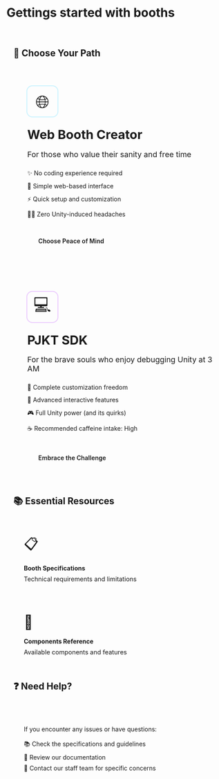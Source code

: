 # Gettings started with booths

<div class="booths-index-page">

## 🎨 Choose Your Path

<div class="options-grid">
  <div class="option-card web-booth">
    <div class="option-icon">🌐</div>
    <div class="option-content">
      <h3>Web Booth Creator</h3>
      <p class="option-desc">For those who value their sanity and free time</p>
      <ul class="feature-list">
        <li>✨ No coding experience required</li>
        <li>🎯 Simple web-based interface</li>
        <li>⚡ Quick setup and customization</li>
        <li>🧘‍♂️ Zero Unity-induced headaches</li>
      </ul>
      <a href="./web-booth-creator" class="action-button web-button">Choose Peace of Mind</a>
    </div>
  </div>

  <div class="option-card sdk-booth">
    <div class="option-icon">💻</div>
    <div class="option-content">
      <h3>PJKT SDK</h3>
      <p class="option-desc">For the brave souls who enjoy debugging Unity at 3 AM</p>
      <ul class="feature-list">
        <li>🎨 Complete customization freedom</li>
        <li>🔧 Advanced interactive features</li>
        <li>🎮 Full Unity power (and its quirks)</li>
        <li>☕ Recommended caffeine intake: High</li>
      </ul>
      <a href="./getting-started-with-sdk" class="action-button sdk-button">Embrace the Challenge</a>
    </div>
  </div>
</div>

## 📚 Essential Resources

<div class="resources-grid">
  <a href="./specifications" class="resource-card">
    <div class="resource-icon">📋</div>
    <h4>Booth Specifications</h4>
    <p>Technical requirements and limitations</p>
  </a>

  <a href="./components" class="resource-card">
    <div class="resource-icon">🧩</div>
    <h4>Components Reference</h4>
    <p>Available components and features</p>
  </a>
</div>

## ❓ Need Help?

<div class="help-section">
  <p>If you encounter any issues or have questions:</p>
  <ul class="help-list">
    <li>📚 Check the specifications and guidelines</li>
    <li>📖 Review our documentation</li>
    <li>💬 Contact our staff team for specific concerns</li>
  </ul>
</div>

</div>

<style scoped>
.booths-index-page {
  width: 100%;
  max-width: 100%;
  padding: 1rem;
}

.options-grid {
  display: grid;
  grid-template-columns: repeat(auto-fit, minmax(300px, 1fr));
  gap: 2rem;
  margin: 2rem 0;
}

.option-card {
  background: var(--vp-c-bg-soft);
  border-radius: 12px;
  padding: 2rem;
  transition: transform 0.3s ease, box-shadow 0.3s ease;
  position: relative;
  overflow: hidden;
  border: 1px solid var(--vp-c-divider);
}

.web-booth {
  border-left: 4px solid var(--pjkt-cyan);
}

.sdk-booth {
  border-left: 4px solid var(--pjkt-purple);
}

.option-card:hover {
  transform: translateY(-4px);
}

.web-booth:hover {
  box-shadow: 0 8px 24px rgba(0, 198, 255, 0.15);
}

.sdk-booth:hover {
  box-shadow: 0 8px 24px rgba(160, 4, 255, 0.15);
}

.option-icon {
  font-size: 2.5rem;
  margin-bottom: 1.5rem;
  width: 70px;
  height: 70px;
  display: flex;
  align-items: center;
  justify-content: center;
  border-radius: 12px;
  transition: transform 0.3s ease, background-color 0.3s ease;
  background: var(--vp-c-bg);
}

.web-booth .option-icon {
  box-shadow: 0 0 0 2px rgba(0, 198, 255, 0.2);
}

.sdk-booth .option-icon {
  box-shadow: 0 0 0 2px rgba(160, 4, 255, 0.2);
}

.web-booth:hover .option-icon {
  transform: scale(1.05);
  background-color: rgba(0, 198, 255, 0.1);
}

.sdk-booth:hover .option-icon {
  transform: scale(1.05);
  background-color: rgba(160, 4, 255, 0.1);
}

.option-content h3 {
  margin: 0 0 0.75rem;
  color: var(--vp-c-text-1);
  font-size: 1.8rem;
  transition: color 0.3s ease;
}

.web-booth:hover h3 {
  background: linear-gradient(90deg, var(--pjkt-cyan), #00ffc6);
  background-clip: text;
  -webkit-background-clip: text;
  color: transparent;
  text-shadow: 0 2px 12px rgba(0, 198, 255, 0.2);
}

.sdk-booth:hover h3 {
  background: linear-gradient(90deg, var(--pjkt-purple), #ff0080);
  background-clip: text;
  -webkit-background-clip: text;
  color: transparent;
  text-shadow: 0 2px 12px rgba(160, 4, 255, 0.2);
}

.option-desc {
  color: var(--vp-c-text-2);
  margin-bottom: 1.5rem;
  font-size: 1.1rem;
}

.feature-list {
  list-style: none;
  padding: 0;
  margin: 0 0 2rem;
}

.feature-list li {
  margin: 0.75rem 0;
  color: var(--vp-c-text-1);
  display: flex;
  align-items: center;
  gap: 0.5rem;
}

.action-button {
  display: inline-block;
  padding: 0.8rem 1.6rem;
  border-radius: 8px;
  text-decoration: none;
  font-weight: 600;
  transition: all 0.3s ease;
  color: var(--vp-c-black);
  position: relative;
  overflow: hidden;
  text-shadow: none;
}

.web-button {
  background-color: var(--pjkt-cyan);
}

.sdk-button {
  background-color: var(--pjkt-purple);
}

.action-button:hover {
  transform: translateY(-2px);
  color: var(--vp-c-black); /* Ensuring high contrast on hover */
}

.web-button:hover {
  box-shadow: 0 4px 12px rgba(0, 198, 255, 0.3);
  background: linear-gradient(90deg, var(--pjkt-cyan), #00ffc6);
}

.sdk-button:hover {
  box-shadow: 0 4px 12px rgba(160, 4, 255, 0.3);
  background: linear-gradient(90deg, var(--pjkt-purple), #ff0080);
}

.action-button:active {
  transform: translateY(0);
  box-shadow: 0 2px 6px rgba(0, 0, 0, 0.15);
}

.resources-grid {
  display: grid;
  grid-template-columns: repeat(auto-fit, minmax(250px, 1fr));
  gap: 1.5rem;
  margin: 2rem 0;
}

.resource-card {
  background: var(--vp-c-bg-soft);
  border-radius: 8px;
  padding: 1.5rem;
  text-decoration: none;
  transition: all 0.3s ease;
  border: 1px solid var(--vp-c-divider);
  position: relative;
}

.resource-card::after {
  content: '';
  position: absolute;
  inset: 0;
  background: linear-gradient(45deg, 
    var(--pjkt-yellow), 
    var(--pjkt-cyan)
  );
  opacity: 0;
  transition: opacity 0.3s ease;
  z-index: -1;
  border-radius: inherit;
}

.resource-card:hover::after {
  opacity: 0.1;
}

.resource-card:hover {
  transform: translateY(-2px);
  border-color: var(--pjkt-yellow);
  background: linear-gradient(135deg, 
    rgba(255, 228, 0, 0.05),
    rgba(0, 198, 255, 0.05)
  );
  box-shadow: 0 4px 12px rgba(255, 228, 0, 0.1);
}

.resource-card .resource-icon {
  font-size: 2rem;
  margin-bottom: 1rem;
  transition: transform 0.3s ease;
}

.resource-card:hover .resource-icon {
  transform: scale(1.1);
}

.resource-card h4 {
  margin: 0 0 0.5rem;
  color: var(--vp-c-text-1);
}

.resource-card:hover h4 {
  color: var(--pjkt-yellow);
}

.resource-card p {
  margin: 0;
  color: var(--vp-c-text-2);
  font-size: 0.9rem;
}

.help-section {
  background: var(--vp-c-bg-soft);
  border-radius: 8px;
  padding: 1.5rem;
  margin: 2rem 0;
  border: 1px solid var(--vp-c-divider);
  transition: all 0.3s ease;
}

.help-section:hover {
  border-color: var(--pjkt-cyan);
  background: linear-gradient(135deg,
    rgba(0, 198, 255, 0.05),
    transparent
  );
  box-shadow: 0 4px 12px rgba(0, 198, 255, 0.1);
  transform: translateY(-2px);
}

.help-list {
  list-style: none;
  padding: 0;
  margin: 1rem 0 0;
}

.help-list li {
  margin: 0.5rem 0;
  color: var(--vp-c-text-1);
}

@keyframes borderGlow {
  0%, 100% {
    opacity: 0.3;
  }
  50% {
    opacity: 0.6;
  }
}

@media (max-width: 640px) {
  .options-grid {
    grid-template-columns: 1fr;
  }
  
  .option-card {
    padding: 1.5rem;
  }
  
  .option-icon {
    width: 60px;
    height: 60px;
    font-size: 2rem;
    margin-bottom: 1rem;
  }
}
</style>